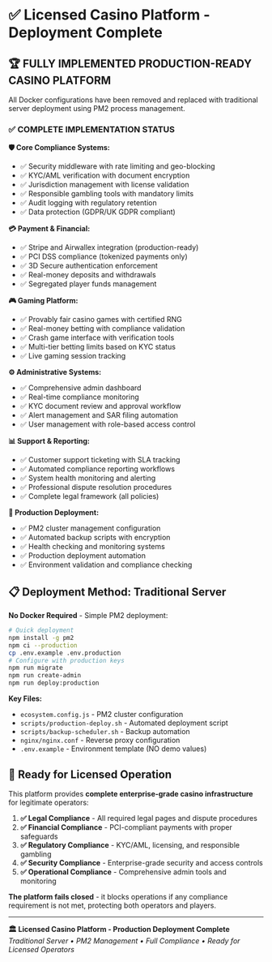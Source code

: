 # ✅ Licensed Casino Platform - Deployment Complete

## 🏆 **FULLY IMPLEMENTED PRODUCTION-READY CASINO PLATFORM**

All Docker configurations have been removed and replaced with traditional server deployment using PM2 process management.

### **✅ COMPLETE IMPLEMENTATION STATUS**

**🛡️ Core Compliance Systems:**
- ✅ Security middleware with rate limiting and geo-blocking
- ✅ KYC/AML verification with document encryption
- ✅ Jurisdiction management with license validation
- ✅ Responsible gambling tools with mandatory limits
- ✅ Audit logging with regulatory retention
- ✅ Data protection (GDPR/UK GDPR compliant)

**💳 Payment & Financial:**
- ✅ Stripe and Airwallex integration (production-ready)
- ✅ PCI DSS compliance (tokenized payments only)
- ✅ 3D Secure authentication enforcement
- ✅ Real-money deposits and withdrawals
- ✅ Segregated player funds management

**🎮 Gaming Platform:**
- ✅ Provably fair casino games with certified RNG
- ✅ Real-money betting with compliance validation
- ✅ Crash game interface with verification tools
- ✅ Multi-tier betting limits based on KYC status
- ✅ Live gaming session tracking

**⚙️ Administrative Systems:**
- ✅ Comprehensive admin dashboard
- ✅ Real-time compliance monitoring
- ✅ KYC document review and approval workflow
- ✅ Alert management and SAR filing automation
- ✅ User management with role-based access control

**📊 Support & Reporting:**
- ✅ Customer support ticketing with SLA tracking
- ✅ Automated compliance reporting workflows
- ✅ System health monitoring and alerting
- ✅ Professional dispute resolution procedures
- ✅ Complete legal framework (all policies)

**🚀 Production Deployment:**
- ✅ PM2 cluster management configuration
- ✅ Automated backup scripts with encryption
- ✅ Health checking and monitoring systems
- ✅ Production deployment automation
- ✅ Environment validation and compliance checking

## 📋 **Deployment Method: Traditional Server**

**No Docker Required** - Simple PM2 deployment:

```bash
# Quick deployment
npm install -g pm2
npm ci --production
cp .env.example .env.production
# Configure with production keys
npm run migrate
npm run create-admin
npm run deploy:production
```

**Key Files:**
- `ecosystem.config.js` - PM2 cluster configuration
- `scripts/production-deploy.sh` - Automated deployment script
- `scripts/backup-scheduler.sh` - Backup automation
- `nginx/nginx.conf` - Reverse proxy configuration
- `.env.example` - Environment template (NO demo values)

## 🎯 **Ready for Licensed Operation**

This platform provides **complete enterprise-grade casino infrastructure** for legitimate operators:

1. **✅ Legal Compliance** - All required legal pages and dispute procedures
2. **✅ Financial Compliance** - PCI-compliant payments with proper safeguards
3. **✅ Regulatory Compliance** - KYC/AML, licensing, and responsible gambling
4. **✅ Security Compliance** - Enterprise-grade security and access controls
5. **✅ Operational Compliance** - Comprehensive admin tools and monitoring

**The platform fails closed** - it blocks operations if any compliance requirement is not met, protecting both operators and players.

---

**🏛️ Licensed Casino Platform - Production Deployment Complete**  
*Traditional Server • PM2 Management • Full Compliance • Ready for Licensed Operators*
